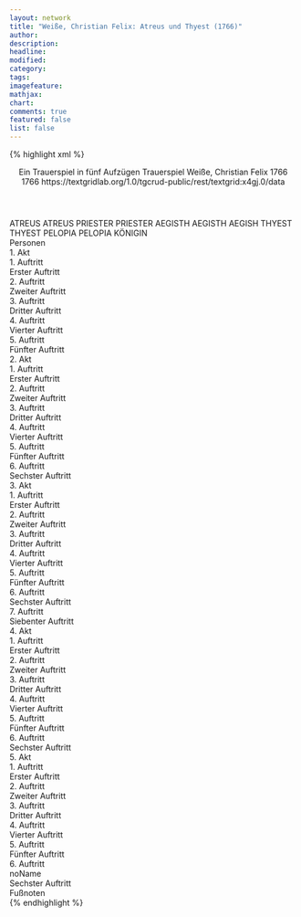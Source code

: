 ```yaml
---
layout: network
title: "Weiße, Christian Felix: Atreus und Thyest (1766)"
author:
description:
headline:
modified:
category:
tags:
imagefeature:
mathjax:
chart:
comments: true
featured: false
list: false
---
```

{% highlight xml %}
<?xml-model href="https://raw.githubusercontent.com/DLiNa/project/master/rules/lina.rnc"?><?xml-model href="https://raw.githubusercontent.com/DLiNa/project/master/rules/lina.sch"?>
<play xmlns="http://lina.digital">
  <header>
    <title>Atreus und Thyest</title>
    <subtitle>Ein Trauerspiel in fünf Aufzügen</subtitle>
    <genretitle>Trauerspiel</genretitle>
    <author>Weiße, Christian Felix</author>
    <date type="print" when="1766">1766</date>
    <date type="premiere"/>
    <date type="written" when="1766">1766</date>
    <source>https://textgridlab.org/1.0/tgcrud-public/rest/textgrid:x4gj.0/data</source>
  </header>
  <personae>
    <character>
      <name>ATREUS</name>
      <alias xml:id="atreus">
        <name>ATREUS</name>
      </alias>
    </character>
    <character>
      <name>PRIESTER</name>
      <alias xml:id="priester">
        <name>PRIESTER</name>
      </alias>
    </character>
    <character>
      <name>AEGISTH</name>
      <alias xml:id="aegisth">
        <name>AEGISTH</name>
      </alias>
      <alias xml:id="aegish">
        <name>AEGISH</name>
      </alias>
    </character>
    <character>
      <name>THYEST</name>
      <alias xml:id="thyest">
        <name>THYEST</name>
      </alias>
    </character>
    <character>
      <name>PELOPIA</name>
      <alias xml:id="pelopia">
        <name>PELOPIA</name>
      </alias>
      <alias xml:id="königin">
        <name>KÖNIGIN</name>
      </alias>
    </character>
  </personae>
  <text>
    <div>
      <head>Personen</head>
    </div>
    <div>
      <head>1. Akt</head>
      <div>
        <head>1. Auftritt</head>
        <div>
          <head>Erster Auftritt</head>
          <sp who="#atreus">
            <amount n="1" unit="speech_acts"/>
            <amount n="377" unit="words"/>
            <amount n="50" unit="lines"/>
            <amount n="2222" unit="chars"/>
          </sp>
        </div>
      </div>
      <div>
        <head>2. Auftritt</head>
        <div>
          <head>Zweiter Auftritt</head>
          <sp who="#atreus">
            <amount n="13" unit="speech_acts"/>
            <amount n="310" unit="words"/>
            <amount n="46" unit="lines"/>
            <amount n="1621" unit="chars"/>
          </sp>
          <sp who="#priester">
            <amount n="12" unit="speech_acts"/>
            <amount n="661" unit="words"/>
            <amount n="96" unit="lines"/>
            <amount n="3585" unit="chars"/>
          </sp>
        </div>
      </div>
      <div>
        <head>3. Auftritt</head>
        <div>
          <head>Dritter Auftritt</head>
          <sp who="#priester">
            <amount n="10" unit="speech_acts"/>
            <amount n="126" unit="words"/>
            <amount n="22" unit="lines"/>
            <amount n="676" unit="chars"/>
          </sp>
          <sp who="#aegisth">
            <amount n="13" unit="speech_acts"/>
            <amount n="369" unit="words"/>
            <amount n="53" unit="lines"/>
            <amount n="1916" unit="chars"/>
          </sp>
          <sp who="#atreus">
            <amount n="14" unit="speech_acts"/>
            <amount n="168" unit="words"/>
            <amount n="30" unit="lines"/>
            <amount n="840" unit="chars"/>
          </sp>
          <sp who="#atreus #priester">
            <amount n="1" unit="speech_acts"/>
            <amount n="1" unit="words"/>
            <amount n="1" unit="lines"/>
            <amount n="7" unit="chars"/>
          </sp>
        </div>
      </div>
      <div>
        <head>4. Auftritt</head>
        <div>
          <head>Vierter Auftritt</head>
          <sp who="#atreus">
            <amount n="15" unit="speech_acts"/>
            <amount n="714" unit="words"/>
            <amount n="97" unit="lines"/>
            <amount n="3753" unit="chars"/>
          </sp>
          <sp who="#aegisth">
            <amount n="14" unit="speech_acts"/>
            <amount n="158" unit="words"/>
            <amount n="27" unit="lines"/>
            <amount n="838" unit="chars"/>
          </sp>
        </div>
      </div>
      <div>
        <head>5. Auftritt</head>
        <div>
          <head>Fünfter Auftritt</head>
          <sp who="#aegisth">
            <amount n="1" unit="speech_acts"/>
            <amount n="218" unit="words"/>
            <amount n="26" unit="lines"/>
            <amount n="1130" unit="chars"/>
          </sp>
        </div>
      </div>
    </div>
    <div>
      <head>2. Akt</head>
      <div>
        <head>1. Auftritt</head>
        <div>
          <head>Erster Auftritt</head>
          <sp who="#königin">
            <amount n="8" unit="speech_acts"/>
            <amount n="481" unit="words"/>
            <amount n="64" unit="lines"/>
            <amount n="2479" unit="chars"/>
          </sp>
          <sp who="#aegisth">
            <amount n="7" unit="speech_acts"/>
            <amount n="157" unit="words"/>
            <amount n="23" unit="lines"/>
            <amount n="823" unit="chars"/>
          </sp>
        </div>
      </div>
      <div>
        <head>2. Auftritt</head>
        <div>
          <head>Zweiter Auftritt</head>
          <sp who="#königin">
            <amount n="1" unit="speech_acts"/>
            <amount n="110" unit="words"/>
            <amount n="13" unit="lines"/>
            <amount n="589" unit="chars"/>
          </sp>
        </div>
      </div>
      <div>
        <head>3. Auftritt</head>
        <div>
          <head>Dritter Auftritt</head>
          <sp who="#königin">
            <amount n="11" unit="speech_acts"/>
            <amount n="180" unit="words"/>
            <amount n="28" unit="lines"/>
            <amount n="958" unit="chars"/>
          </sp>
          <sp who="#thyest">
            <amount n="12" unit="speech_acts"/>
            <amount n="652" unit="words"/>
            <amount n="89" unit="lines"/>
            <amount n="3513" unit="chars"/>
          </sp>
          <sp who="#aegisth">
            <amount n="5" unit="speech_acts"/>
            <amount n="28" unit="words"/>
            <amount n="8" unit="lines"/>
            <amount n="151" unit="chars"/>
          </sp>
        </div>
      </div>
      <div>
        <head>4. Auftritt</head>
        <div>
          <head>Vierter Auftritt</head>
          <sp who="#atreus">
            <amount n="18" unit="speech_acts"/>
            <amount n="303" unit="words"/>
            <amount n="47" unit="lines"/>
            <amount n="1494" unit="chars"/>
          </sp>
          <sp who="#thyest">
            <amount n="16" unit="speech_acts"/>
            <amount n="589" unit="words"/>
            <amount n="79" unit="lines"/>
            <amount n="3001" unit="chars"/>
          </sp>
          <sp who="#aegisth">
            <amount n="4" unit="speech_acts"/>
            <amount n="24" unit="words"/>
            <amount n="6" unit="lines"/>
            <amount n="111" unit="chars"/>
          </sp>
          <sp who="#königin">
            <amount n="3" unit="speech_acts"/>
            <amount n="10" unit="words"/>
            <amount n="3" unit="lines"/>
            <amount n="57" unit="chars"/>
          </sp>
        </div>
      </div>
      <div>
        <head>5. Auftritt</head>
        <div>
          <head>Fünfter Auftritt</head>
          <sp who="#atreus">
            <amount n="8" unit="speech_acts"/>
            <amount n="294" unit="words"/>
            <amount n="39" unit="lines"/>
            <amount n="1438" unit="chars"/>
          </sp>
          <sp who="#königin">
            <amount n="8" unit="speech_acts"/>
            <amount n="368" unit="words"/>
            <amount n="50" unit="lines"/>
            <amount n="1920" unit="chars"/>
          </sp>
        </div>
      </div>
      <div>
        <head>6. Auftritt</head>
        <div>
          <head>Sechster Auftritt</head>
          <sp who="#königin">
            <amount n="1" unit="speech_acts"/>
            <amount n="298" unit="words"/>
            <amount n="35" unit="lines"/>
            <amount n="1471" unit="chars"/>
          </sp>
        </div>
      </div>
    </div>
    <div>
      <head>3. Akt</head>
      <div>
        <head>1. Auftritt</head>
        <div>
          <head>Erster Auftritt</head>
          <sp who="#priester">
            <amount n="1" unit="speech_acts"/>
            <amount n="210" unit="words"/>
            <amount n="26" unit="lines"/>
            <amount n="1063" unit="chars"/>
          </sp>
        </div>
      </div>
      <div>
        <head>2. Auftritt</head>
        <div>
          <head>Zweiter Auftritt</head>
          <sp who="#aegisth">
            <amount n="15" unit="speech_acts"/>
            <amount n="343" unit="words"/>
            <amount n="51" unit="lines"/>
            <amount n="1741" unit="chars"/>
          </sp>
          <sp who="#priester">
            <amount n="14" unit="speech_acts"/>
            <amount n="356" unit="words"/>
            <amount n="54" unit="lines"/>
            <amount n="1795" unit="chars"/>
          </sp>
        </div>
      </div>
      <div>
        <head>3. Auftritt</head>
        <div>
          <head>Dritter Auftritt</head>
          <sp who="#atreus">
            <amount n="10" unit="speech_acts"/>
            <amount n="266" unit="words"/>
            <amount n="39" unit="lines"/>
            <amount n="1387" unit="chars"/>
          </sp>
          <sp who="#priester">
            <amount n="6" unit="speech_acts"/>
            <amount n="429" unit="words"/>
            <amount n="57" unit="lines"/>
            <amount n="2231" unit="chars"/>
          </sp>
          <sp who="#aegisth">
            <amount n="4" unit="speech_acts"/>
            <amount n="60" unit="words"/>
            <amount n="11" unit="lines"/>
            <amount n="330" unit="chars"/>
          </sp>
        </div>
      </div>
      <div>
        <head>4. Auftritt</head>
        <div>
          <head>Vierter Auftritt</head>
          <sp who="#atreus">
            <amount n="3" unit="speech_acts"/>
            <amount n="105" unit="words"/>
            <amount n="16" unit="lines"/>
            <amount n="546" unit="chars"/>
          </sp>
          <sp who="#priester">
            <amount n="2" unit="speech_acts"/>
            <amount n="45" unit="words"/>
            <amount n="7" unit="lines"/>
            <amount n="222" unit="chars"/>
          </sp>
        </div>
      </div>
      <div>
        <head>5. Auftritt</head>
        <div>
          <head>Fünfter Auftritt</head>
          <sp who="#priester">
            <amount n="2" unit="speech_acts"/>
            <amount n="45" unit="words"/>
            <amount n="8" unit="lines"/>
            <amount n="252" unit="chars"/>
          </sp>
          <sp who="#thyest">
            <amount n="1" unit="speech_acts"/>
            <amount n="11" unit="words"/>
            <amount n="2" unit="lines"/>
            <amount n="48" unit="chars"/>
          </sp>
        </div>
      </div>
      <div>
        <head>6. Auftritt</head>
        <div>
          <head>Sechster Auftritt</head>
          <sp who="#priester">
            <amount n="25" unit="speech_acts"/>
            <amount n="935" unit="words"/>
            <amount n="130" unit="lines"/>
            <amount n="4951" unit="chars"/>
          </sp>
          <sp who="#thyest">
            <amount n="24" unit="speech_acts"/>
            <amount n="701" unit="words"/>
            <amount n="101" unit="lines"/>
            <amount n="3578" unit="chars"/>
          </sp>
        </div>
      </div>
      <div>
        <head>7. Auftritt</head>
        <div>
          <head>Siebenter Auftritt</head>
          <sp who="#thyest">
            <amount n="4" unit="speech_acts"/>
            <amount n="38" unit="words"/>
            <amount n="6" unit="lines"/>
            <amount n="205" unit="chars"/>
          </sp>
          <sp who="#aegisth">
            <amount n="3" unit="speech_acts"/>
            <amount n="9" unit="words"/>
            <amount n="3" unit="lines"/>
            <amount n="45" unit="chars"/>
          </sp>
        </div>
      </div>
    </div>
    <div>
      <head>4. Akt</head>
      <div>
        <head>1. Auftritt</head>
        <div>
          <head>Erster Auftritt</head>
          <sp who="#atreus">
            <amount n="1" unit="speech_acts"/>
            <amount n="175" unit="words"/>
            <amount n="22" unit="lines"/>
            <amount n="907" unit="chars"/>
          </sp>
        </div>
      </div>
      <div>
        <head>2. Auftritt</head>
        <div>
          <head>Zweiter Auftritt</head>
          <sp who="#pelopia">
            <amount n="20" unit="speech_acts"/>
            <amount n="165" unit="words"/>
            <amount n="33" unit="lines"/>
            <amount n="915" unit="chars"/>
          </sp>
          <sp who="#atreus">
            <amount n="20" unit="speech_acts"/>
            <amount n="936" unit="words"/>
            <amount n="124" unit="lines"/>
            <amount n="4812" unit="chars"/>
          </sp>
        </div>
      </div>
      <div>
        <head>3. Auftritt</head>
        <div>
          <head>Dritter Auftritt</head>
          <sp who="#atreus">
            <amount n="2" unit="speech_acts"/>
            <amount n="59" unit="words"/>
            <amount n="8" unit="lines"/>
            <amount n="262" unit="chars"/>
          </sp>
          <sp who="#aegisth">
            <amount n="1" unit="speech_acts"/>
            <amount n="29" unit="words"/>
            <amount n="4" unit="lines"/>
            <amount n="159" unit="chars"/>
          </sp>
        </div>
      </div>
      <div>
        <head>4. Auftritt</head>
        <div>
          <head>Vierter Auftritt</head>
          <sp who="#pelopia">
            <amount n="1" unit="speech_acts"/>
            <amount n="240" unit="words"/>
            <amount n="30" unit="lines"/>
            <amount n="1267" unit="chars"/>
          </sp>
        </div>
      </div>
      <div>
        <head>5. Auftritt</head>
        <div>
          <head>Fünfter Auftritt</head>
          <sp who="#aegisth">
            <amount n="18" unit="speech_acts"/>
            <amount n="320" unit="words"/>
            <amount n="50" unit="lines"/>
            <amount n="1651" unit="chars"/>
          </sp>
          <sp who="#pelopia">
            <amount n="18" unit="speech_acts"/>
            <amount n="641" unit="words"/>
            <amount n="90" unit="lines"/>
            <amount n="3319" unit="chars"/>
          </sp>
          <sp who="#aegish">
            <amount n="1" unit="speech_acts"/>
            <amount n="4" unit="words"/>
            <amount n="1" unit="lines"/>
            <amount n="15" unit="chars"/>
          </sp>
        </div>
      </div>
      <div>
        <head>6. Auftritt</head>
        <div>
          <head>Sechster Auftritt</head>
          <sp who="#aegisth">
            <amount n="1" unit="speech_acts"/>
            <amount n="132" unit="words"/>
            <amount n="17" unit="lines"/>
            <amount n="687" unit="chars"/>
          </sp>
        </div>
      </div>
    </div>
    <div>
      <head>5. Akt</head>
      <div>
        <head>1. Auftritt</head>
        <div>
          <head>Erster Auftritt</head>
          <sp who="#pelopia">
            <amount n="8" unit="speech_acts"/>
            <amount n="188" unit="words"/>
            <amount n="27" unit="lines"/>
            <amount n="914" unit="chars"/>
          </sp>
          <sp who="#aegisth">
            <amount n="7" unit="speech_acts"/>
            <amount n="144" unit="words"/>
            <amount n="21" unit="lines"/>
            <amount n="714" unit="chars"/>
          </sp>
        </div>
      </div>
      <div>
        <head>2. Auftritt</head>
        <div>
          <head>Zweiter Auftritt</head>
          <sp who="#aegisth">
            <amount n="12" unit="speech_acts"/>
            <amount n="304" unit="words"/>
            <amount n="42" unit="lines"/>
            <amount n="1516" unit="chars"/>
          </sp>
          <sp who="#thyest">
            <amount n="22" unit="speech_acts"/>
            <amount n="649" unit="words"/>
            <amount n="95" unit="lines"/>
            <amount n="3331" unit="chars"/>
          </sp>
          <sp who="#pelopia">
            <amount n="13" unit="speech_acts"/>
            <amount n="357" unit="words"/>
            <amount n="50" unit="lines"/>
            <amount n="1805" unit="chars"/>
          </sp>
        </div>
      </div>
      <div>
        <head>3. Auftritt</head>
        <div>
          <head>Dritter Auftritt</head>
          <sp who="#aegisth">
            <amount n="1" unit="speech_acts"/>
            <amount n="89" unit="words"/>
            <amount n="12" unit="lines"/>
            <amount n="468" unit="chars"/>
          </sp>
        </div>
      </div>
      <div>
        <head>4. Auftritt</head>
        <div>
          <head>Vierter Auftritt</head>
          <sp who="#atreus">
            <amount n="2" unit="speech_acts"/>
            <amount n="144" unit="words"/>
            <amount n="21" unit="lines"/>
            <amount n="757" unit="chars"/>
          </sp>
          <sp who="#aegisth">
            <amount n="1" unit="speech_acts"/>
          </sp>
        </div>
      </div>
      <div>
        <head>5. Auftritt</head>
        <div>
          <head>Fünfter Auftritt</head>
          <sp who="#atreus">
            <amount n="2" unit="speech_acts"/>
            <amount n="90" unit="words"/>
            <amount n="12" unit="lines"/>
            <amount n="485" unit="chars"/>
          </sp>
          <sp who="#priester">
            <amount n="1" unit="speech_acts"/>
            <amount n="4" unit="words"/>
            <amount n="1" unit="lines"/>
            <amount n="13" unit="chars"/>
          </sp>
          <sp who="#aegisth">
            <amount n="2" unit="speech_acts"/>
            <amount n="18" unit="words"/>
            <amount n="3" unit="lines"/>
            <amount n="100" unit="chars"/>
          </sp>
        </div>
      </div>
      <div>
        <head>6. Auftritt</head>
        <div>
          <head>noName</head>
          <div>
            <head>Sechster Auftritt</head>
            <sp who="#atreus">
              <amount n="3" unit="speech_acts"/>
              <amount n="149" unit="words"/>
              <amount n="22" unit="lines"/>
              <amount n="790" unit="chars"/>
            </sp>
            <sp who="#priester">
              <amount n="4" unit="speech_acts"/>
              <amount n="138" unit="words"/>
              <amount n="19" unit="lines"/>
              <amount n="721" unit="chars"/>
            </sp>
            <sp who="#aegisth">
              <amount n="2" unit="speech_acts"/>
              <amount n="13" unit="words"/>
              <amount n="3" unit="lines"/>
              <amount n="54" unit="chars"/>
            </sp>
            <sp who="#thyest">
              <amount n="2" unit="speech_acts"/>
              <amount n="67" unit="words"/>
              <amount n="9" unit="lines"/>
              <amount n="363" unit="chars"/>
            </sp>
          </div>
          <div>
            <head>Fußnoten</head>
          </div>
        </div>
      </div>
    </div>
  </text>
</play>
{% endhighlight %}